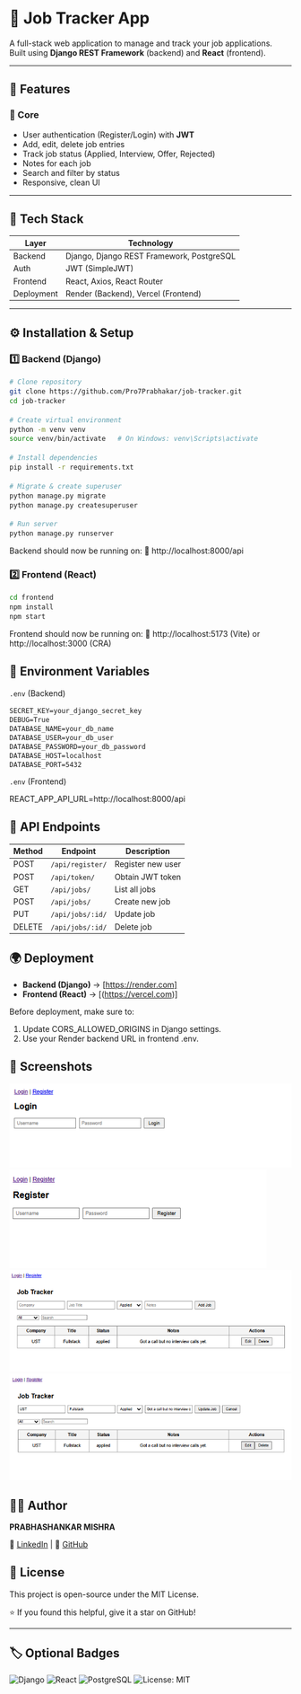 # 🧭 Job Tracker App

A full-stack web application to manage and track your job applications.  
Built using **Django REST Framework** (backend) and **React** (frontend).

---

## 🚀 Features

### 🔹 Core
- User authentication (Register/Login) with **JWT**
- Add, edit, delete job entries
- Track job status (Applied, Interview, Offer, Rejected)
- Notes for each job
- Search and filter by status
- Responsive, clean UI

---

## 🧱 Tech Stack

| Layer | Technology |
|-------|-------------|
| Backend | Django, Django REST Framework, PostgreSQL |
| Auth | JWT (SimpleJWT) |
| Frontend | React, Axios, React Router |
| Deployment | Render (Backend), Vercel (Frontend) |

---

## ⚙️ Installation & Setup

### 1️⃣ Backend (Django)
```bash
# Clone repository
git clone https://github.com/Pro7Prabhakar/job-tracker.git
cd job-tracker

# Create virtual environment
python -m venv venv
source venv/bin/activate   # On Windows: venv\Scripts\activate

# Install dependencies
pip install -r requirements.txt

# Migrate & create superuser
python manage.py migrate
python manage.py createsuperuser

# Run server
python manage.py runserver
```

Backend should now be running on:
🔗 http://localhost:8000/api

### 2️⃣ Frontend (React)
```bash
cd frontend
npm install
npm start
```

Frontend should now be running on:
🔗 http://localhost:5173 (Vite) or http://localhost:3000 (CRA)

## 🔑 Environment Variables
`.env` (Backend)

```
SECRET_KEY=your_django_secret_key
DEBUG=True
DATABASE_NAME=your_db_name
DATABASE_USER=your_db_user
DATABASE_PASSWORD=your_db_password
DATABASE_HOST=localhost
DATABASE_PORT=5432
```

`.env` (Frontend)

REACT_APP_API_URL=http://localhost:8000/api

## 🧪 API Endpoints

| Method | Endpoint         | Description       |
| ------ | ---------------- | ----------------- |
| POST   | `/api/register/` | Register new user |
| POST   | `/api/token/`    | Obtain JWT token  |
| GET    | `/api/jobs/`     | List all jobs     |
| POST   | `/api/jobs/`     | Create new job    |
| PUT    | `/api/jobs/:id/` | Update job        |
| DELETE | `/api/jobs/:id/` | Delete job        |

## 🌍 Deployment

- **Backend (Django)** → [https://render.com]
- **Frontend (React)** → [(https://vercel.com)]

Before deployment, make sure to:

1. Update CORS_ALLOWED_ORIGINS in Django settings.
2. Use your Render backend URL in frontend .env.

## 📸 Screenshots

![Screenshot 1](client/public/screenshots/1.png)
![Screenshot 2](client/public/screenshots/2.png)
![Screenshot 3](client/public/screenshots/3.png)
![Screenshot 4](client/public/screenshots/4.png)

## 🧑‍💻 Author
**PRABHASHANKAR MISHRA**

💼 [LinkedIn](https://www.linkedin.com/in/prabhashankar-mishra/) | 🐙 [GitHub](https://github.com/Pro7Prabhakar)

## 🪪 License

This project is open-source under the MIT License.

⭐ If you found this helpful, give it a star on GitHub!


---

## 🏷️ Optional Badges

![Django](https://img.shields.io/badge/Django-092E20?style=flat&logo=django&logoColor=white)
![React](https://img.shields.io/badge/React-20232A?style=flat&logo=react&logoColor=61DAFB)
![PostgreSQL](https://img.shields.io/badge/PostgreSQL-316192?style=flat&logo=postgresql&logoColor=white)
![License: MIT](https://img.shields.io/badge/License-MIT-yellow.svg)

